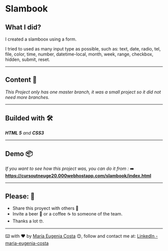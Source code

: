 # Slambook

## What I did?

I created a slamboox using a form. <br/> 

I tried to used as many input type as possible, such as: text, date, radio, tel, file, color, time, number, datetime-local, month, week, range, checkbox, hidden, submit, reset.

---

## Content 🚀

_This Project only has one master branch, it was a small project so it did not need more branches._

---

## Builded with 🛠️

_**HTML 5** and **CSS3**_

---

## Demo 📦

_If you want to see how this project was, you can do it from :_
:arrow_right: **https://cursoutneuge20.000webhostapp.com/slambook/index.html**

---

## Please: 🎁

* Share this proyect with others 📢
* Invite a beer 🍺 or a coffee ☕  to someone of the team. 
* Thanks a lot 🤓.


---

⌨️ with ❤️ by [María Eugenia Costa](https://github.com/eugenia1984) 😊, follow and contact me at: [LinkedIn - maria-eugenia-costa](https://www.linkedin.com/in/maria-eugenia-costa/)

